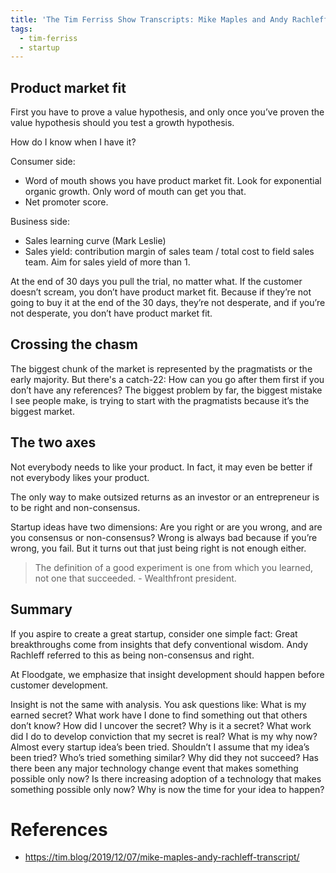 ```yaml
---
title: 'The Tim Ferriss Show Transcripts: Mike Maples and Andy Rachleff — Two Questions Every Entrepreneur Should Answer (#397)'
tags:
  - tim-ferriss
  - startup
---
```


## Product market fit

First you have to prove a value hypothesis, and only once you’ve proven the value hypothesis should you test a growth hypothesis.

How do I know when I have it?

Consumer side:

- Word of mouth shows you have product market fit. Look for exponential organic growth. Only word of mouth can get you that.
- Net promoter score.

Business side:

- Sales learning curve (Mark Leslie)
- Sales yield: contribution margin of sales team / total cost to field sales team. Aim for sales yield of more than 1.

At the end of 30 days you pull the trial, no matter what. If the customer doesn’t scream, you don’t have product market fit. Because if they’re not going to buy it at the end of the 30 days, they’re not desperate, and if you’re not desperate, you don’t have product market fit.

## Crossing the chasm

The biggest chunk of the market is represented by the pragmatists or the early majority. But there's a catch-22: How can you go after them first if you don’t have any references? The biggest problem by far, the biggest mistake I see people make, is trying to start with the pragmatists because it’s the biggest market.

## The two axes

Not everybody needs to like your product. In fact, it may even be better if not everybody likes your product.

The only way to make outsized returns as an investor or an entrepreneur is to be right and non-consensus.

Startup ideas have two dimensions: Are you right or are you wrong, and are you consensus or non-consensus? Wrong is always bad because if you’re wrong, you fail. But it turns out that just being right is not enough either.

> The definition of a good experiment is one from which you learned, not one that succeeded. - Wealthfront president.

## Summary

If you aspire to create a great startup, consider one simple fact: Great breakthroughs come from insights that defy conventional wisdom. Andy Rachleff referred to this as being non-consensus and right.

At Floodgate, we emphasize that insight development should happen before customer development.

Insight is not the same with analysis. You ask questions like: What is my earned secret? What work have I done to find something out that others don’t know? How did I uncover the secret? Why is it a secret? What work did I do to develop conviction that my secret is real? What is my why now? Almost every startup idea’s been tried. Shouldn’t I assume that my idea’s been tried? Who’s tried something similar? Why did they not succeed? Has there been any major technology change event that makes something possible only now? Is there increasing adoption of a technology that makes something possible only now? Why is now the time for your idea to happen?

# References

- https://tim.blog/2019/12/07/mike-maples-andy-rachleff-transcript/
